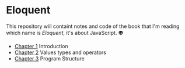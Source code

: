 # Eloquent 

This repository will containt notes and code of the book that I'm reading which name is *Eloquent*, it's about JavaScript. 👽

* [Chapter 1](./introduction.js) Introduction
* [Chapter 2](./valuesTypesOperators.js) Values types and operators
* [Chapter 3](./programStructure.js) Program Structure
